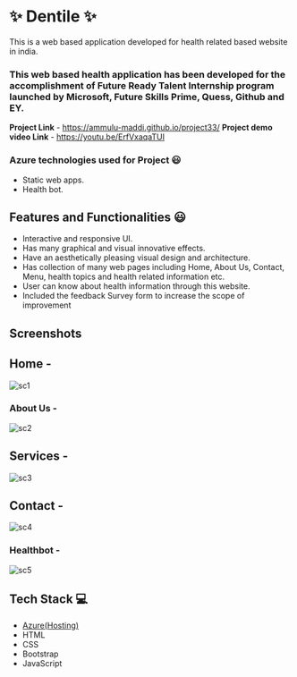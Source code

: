 
# ✨ Dentile  ✨

This is a web based application developed for health related  based website in india.

### This web based health application has been developed for the accomplishment of Future Ready Talent Internship program launched by Microsoft, Future Skills Prime, Quess, Github and EY.


**Project Link** - https://ammulu-maddi.github.io/project33/
**Project demo video Link** - https://youtu.be/ErfVxaqaTUI


### Azure technologies used for Project 😃
- Static web apps.
- Health bot.


## Features and Functionalities 😃

- Interactive and responsive UI.
- Has many graphical and visual innovative effects.
- Have an aesthetically pleasing visual design and architecture.
- Has collection of many web pages including Home, About Us, Contact, Menu, health topics and health related information etc.
- User can know about health information through this website.
- Included the feedback Survey form to increase the scope of improvement 

## Screenshots

## Home -


![sc1](https://user-images.githubusercontent.com/117430543/208145635-8cf1cb93-cae1-48e6-a09b-2932981faadf.JPG)

### About Us -


![sc2](https://user-images.githubusercontent.com/117430543/208147237-4ac444ac-2eaf-4607-87ee-1198c9966f6c.JPG)

## Services -


![sc3](https://user-images.githubusercontent.com/117430543/208147564-bc0cedc0-d0ae-4875-9927-92cd915ce936.JPG)

## Contact -


![sc4](https://user-images.githubusercontent.com/117430543/208147767-7cf258c8-d6ef-487c-9973-4c4b5f8f3579.JPG)

### Healthbot -


![sc5](https://user-images.githubusercontent.com/117430543/208147946-952d5b26-ebec-4908-bc2f-cc70cf03fcd7.JPG)

## Tech Stack 💻

- [Azure(Hosting)](https://azure.microsoft.com/en-in/features/azure-portal/)
- HTML
- CSS
- Bootstrap
- JavaScript
